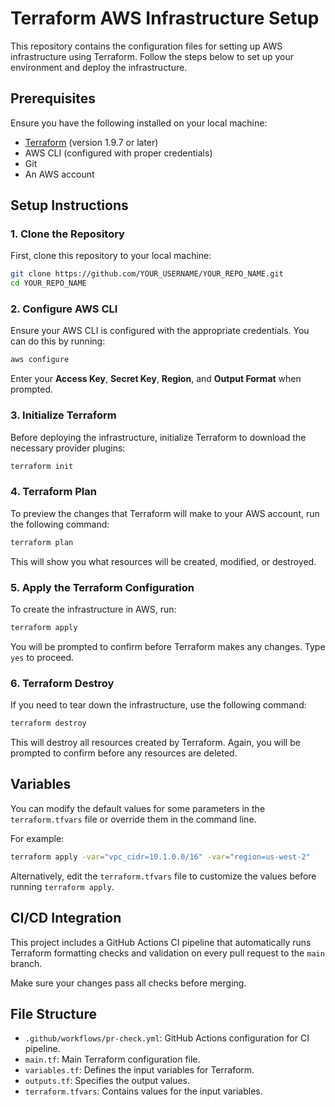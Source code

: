 
# Terraform AWS Infrastructure Setup

This repository contains the configuration files for setting up AWS infrastructure using Terraform. Follow the steps below to set up your environment and deploy the infrastructure.

## Prerequisites

Ensure you have the following installed on your local machine:

- [Terraform](https://www.terraform.io/downloads.html) (version 1.9.7 or later)
- AWS CLI (configured with proper credentials)
- Git
- An AWS account

## Setup Instructions

### 1. Clone the Repository

First, clone this repository to your local machine:

```bash
git clone https://github.com/YOUR_USERNAME/YOUR_REPO_NAME.git
cd YOUR_REPO_NAME
```

### 2. Configure AWS CLI

Ensure your AWS CLI is configured with the appropriate credentials. You can do this by running:

```bash
aws configure
```

Enter your **Access Key**, **Secret Key**, **Region**, and **Output Format** when prompted.

### 3. Initialize Terraform

Before deploying the infrastructure, initialize Terraform to download the necessary provider plugins:

```bash
terraform init
```

### 4. Terraform Plan

To preview the changes that Terraform will make to your AWS account, run the following command:

```bash
terraform plan
```

This will show you what resources will be created, modified, or destroyed.

### 5. Apply the Terraform Configuration

To create the infrastructure in AWS, run:

```bash
terraform apply
```

You will be prompted to confirm before Terraform makes any changes. Type `yes` to proceed.

### 6. Terraform Destroy

If you need to tear down the infrastructure, use the following command:

```bash
terraform destroy
```

This will destroy all resources created by Terraform. Again, you will be prompted to confirm before any resources are deleted.

## Variables

You can modify the default values for some parameters in the `terraform.tfvars` file or override them in the command line.

For example:

```bash
terraform apply -var="vpc_cidr=10.1.0.0/16" -var="region=us-west-2"
```

Alternatively, edit the `terraform.tfvars` file to customize the values before running `terraform apply`.

## CI/CD Integration

This project includes a GitHub Actions CI pipeline that automatically runs Terraform formatting checks and validation on every pull request to the `main` branch.

Make sure your changes pass all checks before merging.

## File Structure

- `.github/workflows/pr-check.yml`: GitHub Actions configuration for CI pipeline.
- `main.tf`: Main Terraform configuration file.
- `variables.tf`: Defines the input variables for Terraform.
- `outputs.tf`: Specifies the output values.
- `terraform.tfvars`: Contains values for the input variables.



